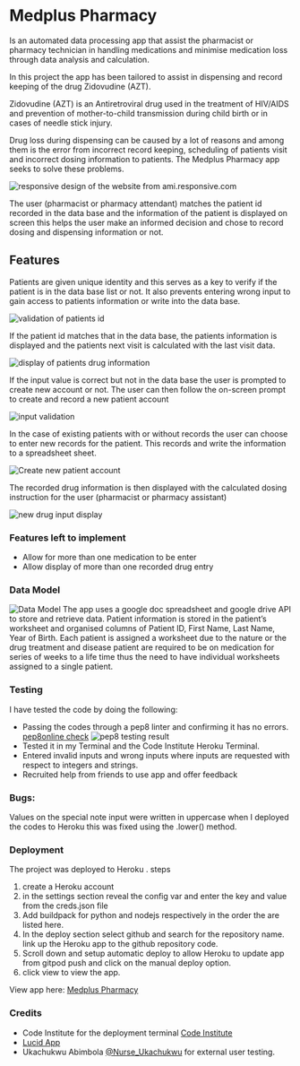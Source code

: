# Medplus Pharmacy

Is an automated data processing app that assist the pharmacist or pharmacy technician in handling medications and minimise medication loss through data analysis and calculation. 

In this project the app has been tailored to assist in dispensing and record keeping of the drug Zidovudine (AZT).

Zidovudine (AZT) is an Antiretroviral drug used in the treatment of HIV/AIDS and prevention of mother-to-child transmission during child birth or in cases of needle stick injury.

Drug loss during dispensing can be caused by a lot of reasons and among them is the error from incorrect record keeping, scheduling of patients visit and incorrect dosing information to patients.
The Medplus Pharmacy app seeks to solve these problems.

![responsive design of the website from ami.responsive.com](assets/images/responsive-test.jpg)

The user (pharmacist or pharmacy attendant) matches the patient id recorded in the data base and the information of the patient is displayed on screen this helps the user make an informed decision and chose to record dosing and dispensing information or not.

## Features

Patients are given unique identity and  this serves as a key to verify if the patient is in the data base list or not. It also prevents entering wrong input to gain access to patients information or write into the data base. 

![validation of patients id](assets/images/validation-of-patient-id.jpg)

If the patient id matches that in the data base, the patients information is displayed and the patients next visit is calculated with the last visit data.

![display of patients drug information](assets/images/patient-information-display.jpg)

If the input value is correct but not in the data base the user is prompted to create new account or not.
The user can then follow the on-screen prompt to create and record a new patient account

![input validation](assets/images/input-validation.jpg)

In the case of existing patients with or without records the user can choose to enter new records for the patient. This records and write the information to a spreadsheet sheet.

![Create new patient account](assets/images/create-new-acount.jpg)

The recorded drug information is then displayed with the calculated dosing instruction for the user (pharmacist or pharmacy assistant)

![new drug input display](assets/images/new-medication-recorded.jpg)

### Features left to implement
* Allow for more than one medication to be enter 
* Allow display of more than one recorded drug entry

### Data Model
![Data Model](assets/images/medplus-project-data-model.jpeg)
The app uses a google doc spreadsheet and google drive API to store and retrieve data. Patient information is stored in the patient’s worksheet and organised columns of Patient ID, First Name, Last Name, Year of Birth. Each patient is assigned a worksheet due to the nature or the drug treatment and disease patient are required to be on medication for series of weeks to a life time thus the need to have individual worksheets assigned to a single patient.

### Testing
I have tested the code by doing the following:
* Passing the codes through a pep8 linter and confirming it has no errors. [pep8online check](pep8http://pep8online.com/checkresult)
![pep8 testing result](assets/images/pep8onlie-validation.jpg)
* Tested it in my Terminal and the Code Institute Heroku Terminal.
* Entered invalid inputs and wrong inputs where inputs are requested with respect to integers and strings. 
* Recruited help from friends to use app and offer feedback

### Bugs:
Values on the special note input were written in uppercase when I deployed the codes to Heroku this was fixed using the .lower() method. 

### Deployment
The project was deployed to Heroku
. steps
1. create a Heroku account
2.  in the settings section reveal the config var and enter the key and value from the creds.json file
3. Add buildpack for python and nodejs respectively in the order the are listed here.
4. In the deploy section select github and search for the repository name. link up the Heroku app to the github repository code.
5. Scroll down and setup automatic deploy to allow Heroku to update app from gitpod push and click on the manual deploy option.
6. click view to view the app. 

 View app here: [Medplus Pharmacy](https://medplus-pharmacy.herokuapp.com/)

### Credits 
* Code Institute for the deployment terminal [Code Institute](https://codeinstitute.net/ie/)
* [Lucid App](https://lucid.app)
* Ukachukwu Abimbola [@Nurse_Ukachukwu](https://twitter.com/nurse_ukachukwu) for external user testing.